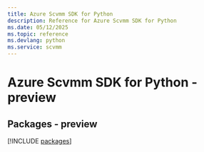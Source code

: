 ```yaml
---
title: Azure Scvmm SDK for Python
description: Reference for Azure Scvmm SDK for Python
ms.date: 05/12/2025
ms.topic: reference
ms.devlang: python
ms.service: scvmm
---
```

# Azure Scvmm SDK for Python - preview
## Packages - preview
[!INCLUDE [packages](scvmm-index.md)]